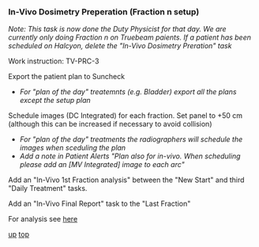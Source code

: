 ### In-Vivo Dosimetry Preperation (Fraction n setup)
_Note: This task is now done the Duty Physicist for that day. We are currently only doing Fraction n on Truebeam paients. If a patient has been scheduled on Halcyon, delete the "In-Vivo Dosimetry Preration" task_

Work instruction:  TV-PRC-3

Export the patient plan to Suncheck
- _For "plan of the day" treatemnts (e.g. Bladder) export all the plans except the setup plan_

Schedule images (DC Integrated) for each fraction. Set panel to +50 cm (although this can be increased if necessary to avoid collision)
- _For "plan of the day" treatments the radiographers will schedule the images when sceduling the plan_
- _Add a note in Patient Alerts "Plan also for in-vivo. When scheduling please add an [MV Integrated] image to each arc"_

Add an "In-Vivo 1st Fraction analysis" between the "New Start" and third "Daily Treatment" tasks.

Add an "In-Vivo Final Report" task to the "Last Fraction"

For analysis see [here](SunCheckAnalysis.md)

[up](README.md)
[top](../README.md)
